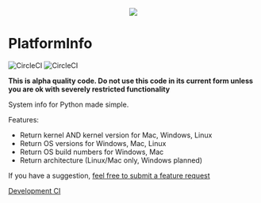 <span> <p align="center"> <img src="https://platforminfo.github.io/img/docusaurus.png"><h1>PlatformInfo</h1></span>
<span>![CircleCI](https://img.shields.io/circleci/build/github/platforminfo/platforminfo/development?style=for-the-badge&label=DEVELOPMENT%20BUILD&labelColor=6f6f6f)
![CircleCI](https://img.shields.io/circleci/build/github/platforminfo/platforminfo/main?style=for-the-badge&label=STABLE%20BUILD&labelColor=%236f6f6f)
</span>


**This is alpha quality code. Do not use this code in its current form unless you are ok with severely restricted functionality**

System info for Python made simple.


Features:

* Return kernel AND kernel version for Mac, Windows, Linux
* Return OS versions for Windows, Mac, Linux
* Return OS build numbers for Windows, Mac
* Return architecture (Linux/Mac only, Windows planned)

If you have a suggestion, [feel free to submit a feature request](https://github.com/platforminfo/platforminfo/issues)

</p>

[Development CI](https://app.circleci.com/pipelines/github/platforminfo/platforminfo?branch=development)
